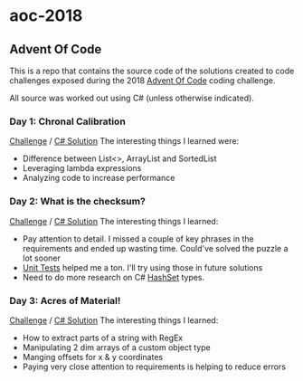 # aoc-2018
## Advent Of Code
This is a repo that contains the source code of the solutions created to code challenges 
exposed during the 2018 [Advent Of Code](https://adventofcode.com/2018) coding challenge. 

All source was worked out using C# (unless otherwise indicated).

### Day 1: Chronal Calibration
[Challenge](https://adventofcode.com/2018/day/1) / [C# Solution](https://github.com/anibalvelarde/aoc-2018/tree/master/calibrator/calibratorApp)
The interesting things I learned were:
- Difference between List<>, ArrayList and SortedList
- Leveraging lambda expressions
- Analyzing code to increase performance

### Day 2: What is the checksum?
[Challenge](https://adventofcode.com/2018/day/2) / [C# Solution](https://github.com/anibalvelarde/aoc-2018/tree/master/checksum)
The interesting things I learned:
- Pay attention to detail. I missed a couple of key phrases in the requirements and ended up wasting time. Could've solved the puzzle a lot sooner
- [Unit Tests](https://github.com/anibalvelarde/aoc-2018/tree/master/checksum.tests) helped me a ton. I'll try using those in future solutions
- Need to do more research on C# [HashSet](https://docs.microsoft.com/en-us/dotnet/api/system.collections.generic.hashset-1?view=netframework-4.7.2) types.

### Day 3: Acres of Material!
[Challenge]() / [C# Solution]()
The interesting things I learned:
- How to extract parts of a string with RegEx
- Manipulating 2 dim arrays of a custom object type
- Manging offsets for x & y coordinates
- Paying very close attention to requirements is helping to reduce errors

